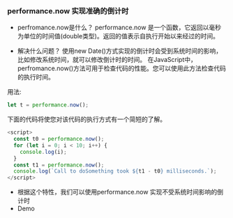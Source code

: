 ### performance.now 实现准确的倒计时


* perfromance.now是什么？
performance.now 是一个函数，它返回以毫秒为单位的时间值(double类型)。返回的值表示自执行开始以来经过的时间。


* 解决什么问题？
使用new Date()方式实现的倒计时会受到系统时间的影响，比如修改系统时间，就可以修改倒计时的时间。
在JavaScript中，perfromance.now()方法可用于检查代码的性能。您可以使用此方法检查代码的执行时间。
 

用法:
```Javascript
let t = performance.now();
```
下面的代码将使您对该代码的执行方式有一个简短的了解。

```Javascript
<script> 
  const t0 = performance.now(); 
  for (let i = 0; i < 10; i++) { 
    console.log(i); 
  } 
  const t1 = performance.now(); 
  console.log(`Call to doSomething took ${t1 - t0} milliseconds.`); 
</script>
```

 * 根据这个特性，我们可以使用performance.now 实现不受系统时间影响的倒计时
* Demo
<preview path="./demos/performance.vue"></preview>